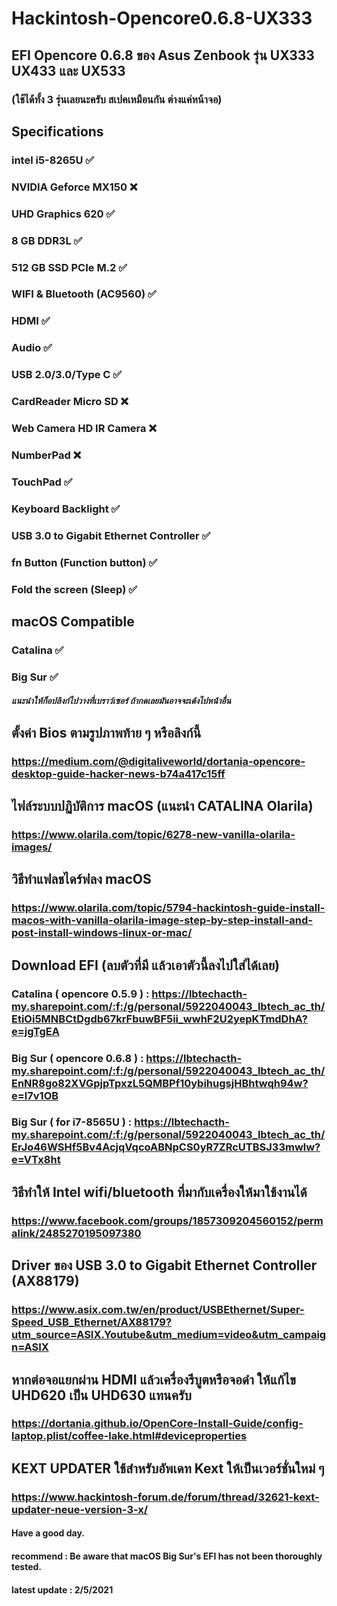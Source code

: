# Hackintosh-Opencore0.6.8-UX333
## EFI Opencore 0.6.8 ของ Asus Zenbook รุ่น UX333 UX433 และ UX533
### (ใช้ได้ทั้ง 3 รุ่นเลยนะครับ สเปคเหมือนกัน ต่างแค่หน้าจอ)
## Specifications
### intel i5-8265U ✅
### NVIDIA Geforce MX150 ❌
### UHD Graphics 620 ✅
### 8 GB DDR3L ✅
### 512 GB SSD PCIe M.2 ✅
### WIFI & Bluetooth (AC9560) ✅
### HDMI ✅
### Audio ✅
### USB 2.0/3.0/Type C ✅
### CardReader Micro SD ❌
### Web Camera HD IR Camera ❌
### NumberPad ❌
### TouchPad ✅
### Keyboard Backlight ✅ 
### USB 3.0 to Gigabit Ethernet Controller ✅ 
### fn Button (Function button) ✅ 
### Fold the screen (Sleep) ✅

## macOS Compatible
### Catalina ✅ 
### Big Sur ✅ 

#### *แนะนำให้ก็อปลิงก์ไปวางที่เบราว์เซอร์ ถ้ากดเลยมันอาจจะเด้งไปหน้าอื่น*

## ตั้งค่า Bios ตามรูปภาพท้าย ๆ หรือลิงก์นี้ 
### https://medium.com/@digitaliveworld/dortania-opencore-desktop-guide-hacker-news-b74a417c15ff

## ไฟล์ระบบปฏิบัติการ macOS (แนะนำ CATALINA Olarila)
### https://www.olarila.com/topic/6278-new-vanilla-olarila-images/

## วิธีทำแฟลชไดร์ฟลง macOS
### https://www.olarila.com/topic/5794-hackintosh-guide-install-macos-with-vanilla-olarila-image-step-by-step-install-and-post-install-windows-linux-or-mac/

## Download EFI (ลบตัวที่มี แล้วเอาตัวนี้ลงไปใส่ได้เลย)
### Catalina ( opencore 0.5.9 ) : https://lbtechacth-my.sharepoint.com/:f:/g/personal/5922040043_lbtech_ac_th/EtiOi5MNBCtDgdb67krFbuwBF5ii_wwhF2U2yepKTmdDhA?e=jgTgEA
### Big Sur ( opencore 0.6.8 ) :  https://lbtechacth-my.sharepoint.com/:f:/g/personal/5922040043_lbtech_ac_th/EnNR8go82XVGpjpTpxzL5QMBPf10ybihugsjHBhtwqh94w?e=l7v1OB
### Big Sur ( for i7-8565U ) : https://lbtechacth-my.sharepoint.com/:f:/g/personal/5922040043_lbtech_ac_th/ErJo46WSHf5Bv4AcjqVqcoABNpCS0yR7ZRcUTBSJ33mwlw?e=VTx8ht

## วิธีทำให้ Intel wifi/bluetooth ที่มากับเครื่องให้มาใช้งานได้
### https://www.facebook.com/groups/1857309204560152/permalink/2485270195097380

## Driver ของ USB 3.0 to Gigabit Ethernet Controller (AX88179) 
### https://www.asix.com.tw/en/product/USBEthernet/Super-Speed_USB_Ethernet/AX88179?utm_source=ASIX.Youtube&utm_medium=video&utm_campaign=ASIX

## หากต่อจอแยกผ่าน HDMI แล้วเครื่องรีบูตหรือจอดำ ให้แก้ไข UHD620 เป็น UHD630 แทนครับ
### https://dortania.github.io/OpenCore-Install-Guide/config-laptop.plist/coffee-lake.html#deviceproperties

## KEXT UPDATER ใช้สำหรับอัพเดท Kext ให้เป็นเวอร์ชั่นใหม่ ๆ
### https://www.hackintosh-forum.de/forum/thread/32621-kext-updater-neue-version-3-x/

#### Have a good day.

#### recommend : Be aware that macOS Big Sur's EFI has not been thoroughly tested.
#### latest update : 2/5/2021
